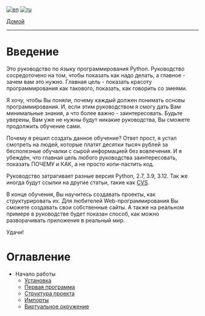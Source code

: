 [![en](https://img.shields.io/badge/lang-en-blue.svg)](https://github.com/koldakov-corporation/tutorial-python/blob/main/README.md)
[![ru](https://img.shields.io/badge/lang-ru-green.svg)](https://github.com/koldakov-corporation/tutorial-python/blob/main/README.ru.md)

[Домой](https://github.com/koldakov-corporation/tutorial/blob/main/README.ru.md)

---

# Введение

Это руководство по языку программирования Python.
Руководство сосредоточено на том, чтобы показать как надо делать,
а главное - зачем вам это нужно.
Главная цель - показать красоту программирования как такового, показать, как говорить со змеями.

Я хочу, чтобы Вы поняли, почему каждый должен понимать основы программирования. И, если этим руководством
я смогу дать Вам минимальные знания, а что более важно - заинтересовать. Будьте уверены, Вам уже не нужны будут
никакие руководства, Вы сможете продолжить обучение сами.

Почему я решил создать данное обучение? Ответ прост, я устал смотреть на людей, которые платят десятки тысяч рублей
за бесполезные обучалки с сырой информацией без вовлечения. И я убеждён, что главная цель любого руководства
заинтересовать, показать ПОЧЕМУ и КАК, а не просто копи-пастить код.

Руководство затрагивает разные версия Python, 2.7, 3.9, 3.12.
Так же иногда будут ссылки на другие статьи, такие как [CVS](https://github.com/koldakov-corporation/tutorial-cvs/blob/main/README.ru.md).

В конце обучения, Вы научитесь создавать проекты, как структурировать их.
Для любителей Web-программирования Вы сможете создавать свои собственные сайты.
А также на реальном примере в руководстве будет показан способ, как можно разворачивать приложения в реальный мир.

Удачи!

# Оглавление

* Начало работы
  * [Установка](/lessons/getting_started/installation.ru.md)
  * [Первая программа](/lessons/getting_started/first_program.ru.md)
  * [Структура проекта](/lessons/getting_started/project_structure.ru.md)
  * [Импорты](/lessons/getting_started/imports.ru.md)
  * [Виртуальное окружение](/lessons/getting_started/imports.ru.md)
